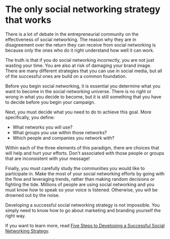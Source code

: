 # The only social networking strategy that works

There is a lot of debate in the entrepreneurial community on the effectiveness of social networking. The reason why they are in disagreement over the return they can receive from social networking is because only the ones who do it right understand how well it can work.

The truth is that if you do social networking incorrectly, you are not just wasting your time. You are also at risk of damaging your brand image. There are many different strategies that you can use in social media, but all of the successful ones are build on a common foundation.

Before you begin social networking, it is essential you determine what you want to become in the social networking universe. There is no right or wrong in what you decide to become, but it is still something that you have to decide before you begin your campaign.

Next, you must decide what you need to do to achieve this goal. More specifically, you define:

- What networks you will use?
- What groups you use within those networks?
- Which people and companies you network with?

Within each of the three elements of this paradigm, there are choices that will help and hurt your efforts. Don't associated with those people or groups that are inconsistent with your message!

Finally, you must carefully study the communities you would like to participate in. Make the most of your social networking efforts by going with the flow and leveraging trends, rather than making random decisions or fighting the tide. Millions of people are using social networking and you must know how to speak so your voice is listened. Otherwise, you will be drowned out by the noise.

Developing a successful social networking strategy is not impossible. You simply need to know how to go about marketing and branding yourself the right way.

If you want to learn more, read <a href="http://www.universitybusiness.com/viewarticle.aspx?articleid=1289">Five Steps to Developing a Successful Social Networking Strategy</a>.
